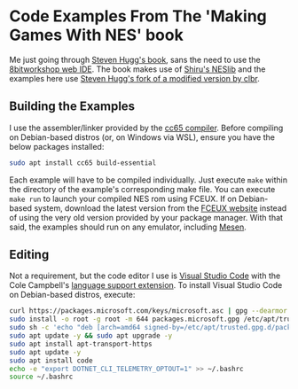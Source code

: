 # Code Examples From The 'Making Games With NES' book

Me just going through [Steven Hugg's book][4], sans the need to use the [8bitworkshop web IDE][5].  The book makes use of [Shiru's NESlib][6] and the examples here use [Steven Hugg's fork of a modified version by clbr][7].

## Building the Examples

I use the assembler/linker provided by the [cc65 compiler][1].  Before compiling on Debian-based distros (or, on Windows via WSL), ensure you have the below packages installed:

```bash
sudo apt install cc65 build-essential
```

Each example will have to be compiled individually.  Just execute `make` within the directory of the example's corresponding make file.  You can execute `make run` to launch your compiled NES rom using FCEUX. If on Debian-based system, download the latest version from the [FCEUX website][8] instead of using the very old version provided by your package manager.  With that said, the examples should run on any emulator, including [Mesen][9].

## Editing

Not a requirement, but the code editor I use is [Visual Studio Code][2] with the Cole Campbell's [language support extension][3].  To install Visual Studio Code on Debian-based distros, execute:

```bash
curl https://packages.microsoft.com/keys/microsoft.asc | gpg --dearmor > packages.microsoft.gpg
sudo install -o root -g root -m 644 packages.microsoft.gpg /etc/apt/trusted.gpg.d/
sudo sh -c 'echo "deb [arch=amd64 signed-by=/etc/apt/trusted.gpg.d/packages.microsoft.gpg] https://packages.microsoft.com/repos/vscode stable main" > /etc/apt/sources.list.d/vscode.list'
sudo apt update -y && sudo apt upgrade -y
sudo apt install apt-transport-https
sudo apt update -y
sudo apt install code
echo -e "export DOTNET_CLI_TELEMETRY_OPTOUT=1" >> ~/.bashrc
source ~/.bashrc
```

[1]: https://cc65.github.io/index.html
[2]: https://code.visualstudio.com
[3]: https://github.com/tlgkccampbell/code-ca65
[4]: https://www.amazon.com/gp/product/1075952727/ref=as_li_tl?ie=UTF8&camp=1789&creative=9325&creativeASIN=1075952727&linkCode=as2&tag=pzp-20&linkId=633176e8b36fea7f927020e2c322d80a
[5]: https://8bitworkshop.com/
[6]: https://shiru.untergrund.net/
[7]: https://github.com/sehugg/neslib
[8]: https://ci.appveyor.com/api/projects/zeromus/fceux/artifacts/fceux-2.4.0-amd64.deb?branch=master&job=Ubuntu
[9]: https://mesen.ca/
